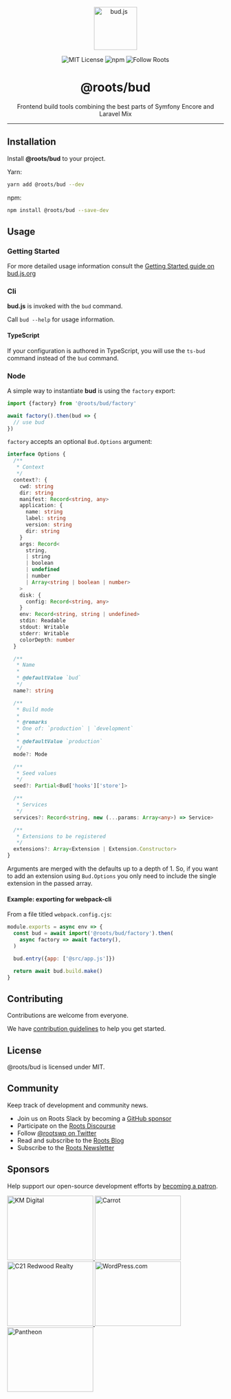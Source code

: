 <p align="center"><img src="https://cdn.roots.io/app/uploads/logo-bud.svg" height="100" alt="bud.js" /></p>

<p align="center">
  <img alt="MIT License" src="https://img.shields.io/github/license/roots/bud?color=%23525ddc&style=flat-square" />
  <img alt="npm" src="https://img.shields.io/npm/v/@roots/bud.svg?color=%23525ddc&style=flat-square" />
  <img alt="Follow Roots" src="https://img.shields.io/twitter/follow/rootswp.svg?color=%23525ddc&style=flat-square" />
</p>

<h1 align="center"><strong>@roots/bud</strong></h1>

<p align="center">
  Frontend build tools combining the best parts of Symfony Encore and Laravel Mix
</p>

---

## Installation

Install **@roots/bud** to your project.

Yarn:

```sh
yarn add @roots/bud --dev
```

npm:

```sh
npm install @roots/bud --save-dev
```

## Usage

### Getting Started

For more detailed usage information consult the [Getting Started guide on bud.js.org](https://bud.js.org/guides/getting-started)

### Cli

**bud.js** is invoked with the `bud` command.

Call `bud --help` for usage information.

#### TypeScript

If your configuration is authored in TypeScript, you will use the `ts-bud` command instead of the `bud` command.

### Node

A simple way to instantiate **bud** is using the `factory` export:

```js
import {factory} from '@roots/bud/factory'

await factory().then(bud => {
  // use bud
})
```

`factory` accepts an optional `Bud.Options` argument:

```ts
interface Options {
  /**
   * Context
   */
  context?: {
    cwd: string
    dir: string
    manifest: Record<string, any>
    application: {
      name: string
      label: string
      version: string
      dir: string
    }
    args: Record<
      string,
      | string
      | boolean
      | undefined
      | number
      | Array<string | boolean | number>
    >
    disk: {
      config: Record<string, any>
    }
    env: Record<string, string | undefined>
    stdin: Readable
    stdout: Writable
    stderr: Writable
    colorDepth: number
  }

  /**
   * Name
   *
   * @defaultValue `bud`
   */
  name?: string

  /**
   * Build mode
   *
   * @remarks
   * One of: `production` | `development`
   *
   * @defaultValue `production`
   */
  mode?: Mode

  /**
   * Seed values
   */
  seed?: Partial<Bud['hooks']['store']>

  /**
   * Services
   */
  services?: Record<string, new (...params: Array<any>) => Service>

  /**
   * Extensions to be registered
   */
  extensions?: Array<Extension | Extension.Constructor>
}
```

Arguments are merged with the defaults up to a depth of 1. So, if you want to add an extension using `Bud.Options` you only need to include the single extension in the passed array.

#### Example: exporting for webpack-cli

From a file titled `webpack.config.cjs`:

```cjs
module.exports = async env => {
  const bud = await import('@roots/bud/factory').then(
    async factory => await factory(),
  )

  bud.entry({app: ['@src/app.js']})

  return await bud.build.make()
}
```

## Contributing

Contributions are welcome from everyone.

We have [contribution guidelines](https://github.com/roots/guidelines/blob/master/CONTRIBUTING.md) to help you get started.

## License

@roots/bud is licensed under MIT.

## Community

Keep track of development and community news.

- Join us on Roots Slack by becoming a [GitHub
  sponsor](https://github.com/sponsors/roots)
- Participate on the [Roots Discourse](https://discourse.roots.io/)
- Follow [@rootswp on Twitter](https://twitter.com/rootswp)
- Read and subscribe to the [Roots Blog](https://roots.io/blog/)
- Subscribe to the [Roots Newsletter](https://roots.io/subscribe/)

## Sponsors

Help support our open-source development efforts by [becoming a patron](https://www.patreon.com/rootsdev).

<a href="https://k-m.com/">
<img src="https://cdn.roots.io/app/uploads/km-digital.svg" alt="KM Digital" width="200" height="150"/>
</a>
<a href="https://carrot.com/">
<img src="https://cdn.roots.io/app/uploads/carrot.svg" alt="Carrot" width="200" height="150"/>
</a>
<a href="https://www.c21redwood.com/">
<img src="https://cdn.roots.io/app/uploads/c21redwood.svg" alt="C21 Redwood Realty" width="200" height="150"/>
</a>
<a href="https://wordpress.com/">
<img src="https://cdn.roots.io/app/uploads/wordpress.svg" alt="WordPress.com" width="200" height="150"/>
</a>
<a href="https://pantheon.io/">
<img src="https://cdn.roots.io/app/uploads/pantheon.svg" alt="Pantheon" width="200" height="150"/>
</a>
